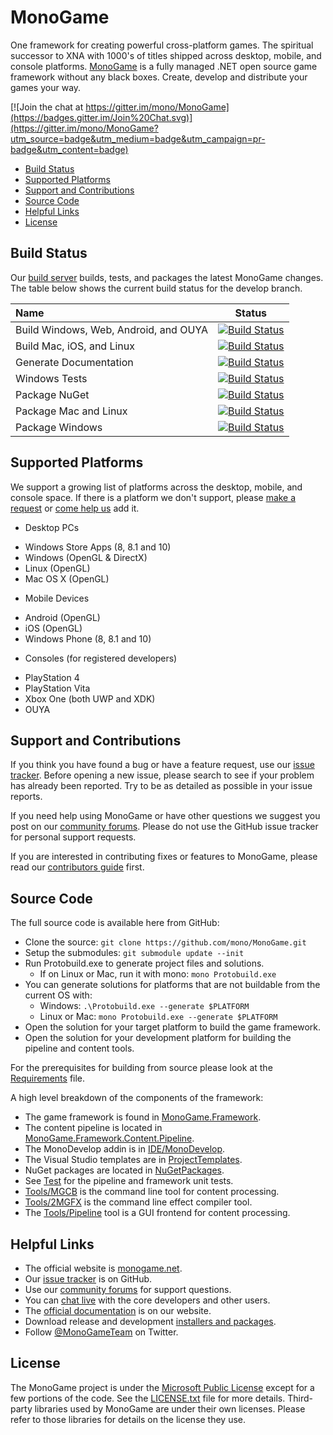 # MonoGame

One framework for creating powerful cross-platform games.  The spiritual successor to XNA with 1000's of titles shipped across desktop, mobile, and console platforms.  [MonoGame](http://www.monogame.net/) is a fully managed .NET open source game framework without any black boxes.  Create, develop and distribute your games your way.

[![Join the chat at https://gitter.im/mono/MonoGame](https://badges.gitter.im/Join%20Chat.svg)](https://gitter.im/mono/MonoGame?utm_source=badge&utm_medium=badge&utm_campaign=pr-badge&utm_content=badge)

 - [Build Status](#build-status)
 - [Supported Platforms](#supported-platforms)
 - [Support and Contributions](#support-and-contributions)
 - [Source Code](#source-code)
 - [Helpful Links](#helpful-links)
 - [License](#license)
 

## Build Status

Our [build server](http://teamcity.monogame.net/?guest=1) builds, tests, and packages the latest MonoGame changes.  The table below shows the current build status for the develop branch.

| Name  | Status |
|:---|--------|
| Build Windows, Web, Android, and OUYA | [![Build Status](http://teamcity.monogame.net/app/rest/builds/buildType:MonoGame_DevelopWin/statusIcon)](http://teamcity.monogame.net/viewType.html?buildTypeId=MonoGame_DevelopWin&guest=1) |
| Build Mac, iOS, and Linux | [![Build Status](http://teamcity.monogame.net/app/rest/builds/buildType:MonoGame_DevelopMac/statusIcon)](http://teamcity.monogame.net/viewType.html?buildTypeId=MonoGame_DevelopMac&guest=1) |
| Generate Documentation | [![Build Status](http://teamcity.monogame.net/app/rest/builds/buildType:MonoGame_GenerateDocumentation/statusIcon)](http://teamcity.monogame.net/viewType.html?buildTypeId=MonoGame_GenerateDocumentation&guest=1) |
| Windows Tests | [![Build Status](http://teamcity.monogame.net/app/rest/builds/buildType:MonoGame_TestWindows/statusIcon)](http://teamcity.monogame.net/viewType.html?buildTypeId=MonoGame_TestWindows&guest=1) |
| Package NuGet | [![Build Status](http://teamcity.monogame.net/app/rest/builds/buildType:MonoGame_PackageNuGet/statusIcon)](http://teamcity.monogame.net/viewType.html?buildTypeId=MonoGame_PackageNuGet&guest=1) |
| Package Mac and Linux | [![Build Status](http://teamcity.monogame.net/app/rest/builds/buildType:MonoGame_PackageMacAndLinux/statusIcon)](http://teamcity.monogame.net/viewType.html?buildTypeId=MonoGame_PackageMacAndLinux&guest=1) |
| Package Windows | [![Build Status](http://teamcity.monogame.net/app/rest/builds/buildType:MonoGame_PackagingWindows/statusIcon)](http://teamcity.monogame.net/viewType.html?buildTypeId=MonoGame_PackagingWindows&guest=1) |


## Supported Platforms

We support a growing list of platforms across the desktop, mobile, and console space.  If there is a platform we don't support, please [make a request](https://github.com/mono/MonoGame/issues) or [come help us](CONTRIBUTING.md) add it.

- Desktop PCs
 * Windows Store Apps (8, 8.1 and 10)
 * Windows (OpenGL & DirectX)
 * Linux (OpenGL)
 * Mac OS X (OpenGL)
- Mobile Devices
 * Android (OpenGL)
 * iOS (OpenGL)
 * Windows Phone (8, 8.1 and 10)
- Consoles (for registered developers)
 * PlayStation 4
 * PlayStation Vita
 * Xbox One (both UWP and XDK)
 * OUYA


## Support and Contributions

If you think you have found a bug or have a feature request, use our [issue tracker](https://github.com/mono/MonoGame/issues). Before opening a new issue, please search to see if your problem has already been reported.  Try to be as detailed as possible in your issue reports.

If you need help using MonoGame or have other questions we suggest you post on our [community forums](http://community.monogame.net).  Please do not use the GitHub issue tracker for personal support requests.

If you are interested in contributing fixes or features to MonoGame, please read our [contributors guide](CONTRIBUTING.md) first.


## Source Code

The full source code is available here from GitHub:

 * Clone the source: `git clone https://github.com/mono/MonoGame.git`
 * Setup the submodules: `git submodule update --init`
 * Run Protobuild.exe to generate project files and solutions.
   * If on Linux or Mac, run it with mono: `mono Protobuild.exe`
 * You can generate solutions for platforms that are not buildable from the current OS with: 
   * Windows: `.\Protobuild.exe --generate $PLATFORM`
   * Linux or Mac: `mono Protobuild.exe --generate $PLATFORM`
 * Open the solution for your target platform to build the game framework.
 * Open the solution for your development platform for building the pipeline and content tools.

For the prerequisites for building from source please look at the [Requirements](REQUIREMENTS.md) file.

A high level breakdown of the components of the framework:

 * The game framework is found in [MonoGame.Framework](MonoGame.Framework).
 * The content pipeline is located in [MonoGame.Framework.Content.Pipeline](MonoGame.Framework.Content.Pipeline).
 * The MonoDevelop addin is in [IDE/MonoDevelop](IDE/MonoDevelop).
 * The Visual Studio templates are in [ProjectTemplates](ProjectTemplates).
 * NuGet packages are located in [NuGetPackages](NuGetPackages).
 * See [Test](Test) for the pipeline and framework unit tests.
 * [Tools/MGCB](Tools/MGCB) is the command line tool for content processing.
 * [Tools/2MGFX](Tools/2MGFX) is the command line effect compiler tool.
 * The [Tools/Pipeline](Tools/Pipeline) tool is a GUI frontend for content processing.


## Helpful Links

 * The official website is [monogame.net](http://www.monogame.net).
 * Our [issue tracker](https://github.com/mono/MonoGame/issues) is on GitHub.
 * Use our [community forums](http://community.monogame.net/) for support questions.
 * You can [chat live](https://gitter.im/mono/MonoGame?utm_source=badge&utm_medium=badge&utm_campaign=pr-badge&utm_content=badge) with the core developers and other users.
 * The [official documentation](http://www.monogame.net/documentation/) is on our website.
 * Download release and development [installers and packages](http://www.monogame.net/downloads/).
 * Follow [@MonoGameTeam](https://twitter.com/monogameteam) on Twitter.

## License

The MonoGame project is under the [Microsoft Public License](https://opensource.org/licenses/MS-PL) except for a few portions of the code.  See the [LICENSE.txt](LICENSE.txt) file for more details.  Third-party libraries used by MonoGame are under their own licenses.  Please refer to those libraries for details on the license they use.
